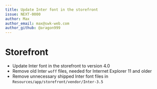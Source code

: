 ```yaml
---
title: Update Inter font in the storefront
issue: NEXT-0000
author: Max
author_email: max@swk-web.com
author_github: @aragon999
---
```

# Storefront
* Update Inter font in the storefront to version 4.0
* Remove old Inter `woff` files, needed for Internet Explorer 11 and older
* Remove unnecessary shipped Inter font files in `Resources/app/storefront/vendor/Inter-3.5`
